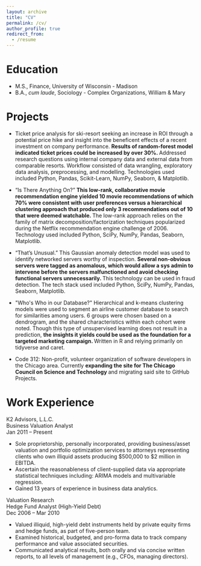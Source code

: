 ```yaml
---
layout: archive
title: "CV"
permalink: /cv/
author_profile: true
redirect_from:
  - /resume
---
```


<!-- {% include base_path %} -->

Education
======
* M.S., Finance, University of Wisconsin - Madison
* B.A., <i>cum laude</i>, Sociology - Complex Organizations, William & Mary

Projects
======
* Ticket price analysis for ski-resort seeking an increase in ROI through a potential price hike and insight into the beneficent effects of a recent investment on company performance. <strong> Results of random-forest model indicated ticket prices could be increased by over 30%. </strong> Addressed research questions using internal company data and external data from comparable resorts.  Workflow consisted of data wrangling, exploratory data analysis, preprocessing, and modelling.  Technologies used included Python, Pandas, Scikit-Learn, NumPy, Seaborn, & Matplotlib.

* “Is There Anything On?” <strong> This low-rank, collaborative movie recommendation engine yielded 10 movie recommendations of which 70% were consistent with user preferences versus a hierarchical clustering approach that produced only 3 recommendations out of 10 that were deemed watchable. </strong> The low-rank approach relies on the family of matrix decomposition/factorization techniques popularized during the Netflix recommendation engine challenge of 2006. Technology used included Python, SciPy, NumPy, Pandas, Seaborn, Matplotlib.

* “That’s Unusual.”  This Gaussian anomaly detection model was used to identify networked servers worthy of inspection.  <strong> Several non-obvious servers were tagged as anomalous, which would allow a sys admin to intervene before the servers malfunctioned and avoid checking functional servers unnecessarily. </strong> This technology can be used in fraud detection. The tech stack used included Python, SciPy, NumPy, Pandas, Seaborn, Matplotlib.

* "Who's Who in our Database?" Hierarchical and k-means clustering models were used to segment an airline customer database to search for similarities among users. 6 groups were chosen based on a dendrogram, and the shared characteristics within each cohort were noted.  Though this type of unsupervised learning does not result in a prediction, <strong> the insights it yields could be used as the foundation for a targeted marketing campaign. </strong>  Written in R and relying primarily on tidyverse and caret.

*	Code 312: Non-profit, volunteer organization of software developers in the Chicago area.  Currently <strong> expanding the site for The Chicago Council on Science and Technology </strong> and migrating said site to GitHub Projects.


Work Experience
======
K2 Advisors, L.L.C.<br>
Business Valuation Analyst <br>
Jan 2011 – Present 
  * Sole proprietorship, personally incorporated, providing business/asset valuation and portfolio optimization services to attorneys representing clients who own illiquid assets producing $500,000 to $2 million in EBITDA.
  * Ascertain the reasonableness of client-supplied data via appropriate statistical techniques including: ARIMA models and multivariable regression.
  * Gained 13 years of experience in business data analytics.

Valuation Research<br>
Hedge Fund Analyst (High-Yield Debt)<br>
Dec 2006 – Mar 2010
  * Valued illiquid, high-yield debt instruments held by private equity firms and hedge funds, as part of five-person team.
  * Examined historical, budgeted, and pro-forma data to track company performance and value associated securities.
  * Communicated analytical results, both orally and via concise written reports, to all levels of management (e.g., CFOs, managing directors).
  
<!--
Publications
======
  <ul>{% for post in site.publications reversed %}
    {% include archive-single-cv.html %}
  {% endfor %}</ul>
  
Talks
======
  <ul>{% for post in site.talks reversed %}
    {% include archive-single-talk-cv.html  %}
  {% endfor %}</ul>
  
Teaching
======
  <ul>{% for post in site.teaching reversed %}
    {% include archive-single-cv.html %}
  {% endfor %}</ul>
  
Service and leadership
======
* Currently signed in to 43 different slack teams
-->